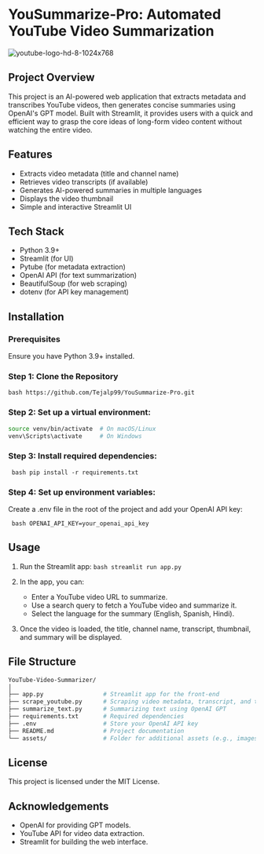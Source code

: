 # YouSummarize-Pro: Automated YouTube Video Summarization


![youtube-logo-hd-8-1024x768](https://github.com/user-attachments/assets/89f4b855-149a-4038-8eb1-ca9fb1757f34) 

## Project Overview
This project is an AI-powered web application that extracts metadata and transcribes YouTube videos, then generates concise summaries using OpenAI's GPT model. Built with Streamlit, it provides users with a quick and efficient way to grasp the core ideas of long-form video content without watching the entire video.

## Features
- Extracts video metadata (title and channel name)
- Retrieves video transcripts (if available)
- Generates AI-powered summaries in multiple languages
- Displays the video thumbnail
- Simple and interactive Streamlit UI

## Tech Stack
- Python 3.9+
- Streamlit (for UI)
- Pytube (for metadata extraction)
- OpenAI API (for text summarization)
- BeautifulSoup (for web scraping)
- dotenv (for API key management)

## Installation
### Prerequisites
Ensure you have Python 3.9+ installed.

### Step 1: Clone the Repository
``` bash https://github.com/Tejalp99/YouSummarize-Pro.git  ```

### Step 2: Set up a virtual environment:
``` bash python -m venv venv
source venv/bin/activate  # On macOS/Linux
venv\Scripts\activate     # On Windows
```

### Step 3: Install required dependencies:
``` bash pip install -r requirements.txt```

### Step 4: Set up environment variables:
Create a .env file in the root of the project and add your OpenAI API key:

``` bash OPENAI_API_KEY=your_openai_api_key```

## Usage
1. Run the Streamlit app:
   ``` bash streamlit run app.py ```

2. In the app, you can:
   - Enter a YouTube video URL to summarize.
   - Use a search query to fetch a YouTube video and summarize it.
   - Select the language for the summary (English, Spanish, Hindi).

3. Once the video is loaded, the title, channel name, transcript, thumbnail, and summary will be displayed.

## File Structure
``` bash
YouTube-Video-Summarizer/
│
├── app.py                 # Streamlit app for the front-end
├── scrape_youtube.py      # Scraping video metadata, transcript, and thumbnail
├── summarize_text.py      # Summarizing text using OpenAI GPT
├── requirements.txt       # Required dependencies
├── .env                   # Store your OpenAI API key
├── README.md              # Project documentation
└── assets/                # Folder for additional assets (e.g., images)
```

## License
This project is licensed under the MIT License.

## Acknowledgements
- OpenAI for providing GPT models.
- YouTube API for video data extraction.
- Streamlit for building the web interface.



